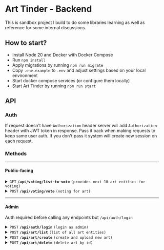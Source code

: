 # Art Tinder - Backend

This is sandbox project I build to do some libraries learning as well as reference for some internal discussions.

## How to start?

- Install Node 20 and Docker with Docker Compose
- Run `npm install`
- Apply migrations by running `npm run migrate`
- Copy `.env.example` to `.env` and adjust settings based on your local environment
- Start docker compose services (or configure them locally)
- Start Art Tinder by running `npm run start`

## API

### Auth

If request doesn't have `Authorization` header server will add `Authorization` header with JWT token in response. Pass
it back when making requests to keep same user auth. If you don't pass it system will create new session on each
request.

### Methods

------------------------------------------------------------------------------------------

#### Public-facing

<details>
 <summary><code>GET</code> <code><b>/api/voting/list-to-vote</b></code> <code>(provides next 10 art entities for voting)</code></summary>

##### Parameters

> None

##### Responses

> | http code | content-type                     | response |
> |-----------|----------------------------------|----------|
> | `200`     | `application/json;charset=UTF-8` | JSON     |

##### Example Response

> ```json
> {
>   "status": "ok",
>   "items": [
>     {
>       "id": "8d84ddc3-51c1-49f3-ba55-afee1b88bd87",
>       "name": "test 1",
>       "rating": 0,
>       "votes": 2,
>       "created_at": "2024-07-10T07:22:07.423Z",
>       "imageUrl": "http://localhost:9000/art/8d84ddc3-51c1-49f3-ba55-afee1b88bd87.jpg?X-Amz-Algorithm=AWS4-HMAC-SHA256&X-Amz-Credential=u7Sj6ya7nmc6TTnKQ1U2%2F20240710%2Fus-east-1%2Fs3%2Faws4_request&X-Amz-Date=20240710T081452Z&X-Amz-Expires=180&X-Amz-SignedHeaders=host&X-Amz-Signature=42e3718b1371045b4a7ca4a596740df12760ccbfbbaefab0da8bd2f67d32c93b"
>     }
>   ]
> }
> ```

</details>

<details>
 <summary><code>POST</code> <code><b>/api/voting/vote</b></code> <code>(voting for art)</code></summary>

##### Parameters

> | name          | type     | data type | description                                    |
> |---------------|----------|-----------|------------------------------------------------|
> | `art_id`      | required | uuid      | UUID of the art user voting for                |
> | `is_positive` | required | boolean   | `true` if voting up and `false` if voting down |

##### Responses

> | http code | content-type                     | response |
> |-----------|----------------------------------|----------|
> | `200`     | `application/json;charset=UTF-8` | JSON     |

##### Example Response

> ```json
> {
>   "status": "ok",
>   "entity": {
>     "id": "8d84ddc3-51c1-49f3-ba55-afee1b88bd87",
>     "name": "test 1",
>     "rating": 0,
>     "votes": 3,
>     "created_at": "2024-07-10T07:22:07.423Z"
>   }
> }
> ```

</details>

------------------------------------------------------------------------------------------

#### Admin

Auth required before calling any endpoints but `/api/auth/login`

<details>
 <summary><code>POST</code> <code><b>/api/auth/login</b></code> <code>(login as admin)</code></summary>

Response will contain new `Authorization` header that you should use for protected api.

##### Parameters

> | name       | type     | data type | description    |
> |------------|----------|-----------|----------------|
> | `login`    | required | string    | Admin login    |
> | `password` | required | string    | Admin password |

##### Responses

> | http code | content-type                     | response |
> |-----------|----------------------------------|----------|
> | `200`     | `application/json;charset=UTF-8` | JSON     |
> | `400`     | `text/html;charset=UTF-8`        | HTML     |
> | `403`     | `application/json;charset=UTF-8` | JSON     |

</details>

<details>
 <summary><code>POST</code> <code><b>/api/art/list</b></code> <code>(list of all art entities)</code></summary>

##### Parameters

> None

##### Responses

> | http code | content-type                     | response |
> |-----------|----------------------------------|----------|
> | `200`     | `application/json;charset=UTF-8` | JSON     |

##### Example Response

> ```json
> {
>   "status": "ok",
>   "items": [
>     {
>       "id": "8d84ddc3-51c1-49f3-ba55-afee1b88bd87",
>       "name": "test 1",
>       "rating": 0,
>       "votes": 2,
>       "created_at": "2024-07-10T07:22:07.423Z",
>       "imageUrl": "http://localhost:9000/art/8d84ddc3-51c1-49f3-ba55-afee1b88bd87.jpg?X-Amz-Algorithm=AWS4-HMAC-SHA256&X-Amz-Credential=u7Sj6ya7nmc6TTnKQ1U2%2F20240710%2Fus-east-1%2Fs3%2Faws4_request&X-Amz-Date=20240710T081452Z&X-Amz-Expires=180&X-Amz-SignedHeaders=host&X-Amz-Signature=42e3718b1371045b4a7ca4a596740df12760ccbfbbaefab0da8bd2f67d32c93b"
>     }
>   ]
> }
> ```

</details>

<details>
 <summary><code>POST</code> <code><b>/api/art/create</b></code> <code>(create and upload new art)</code></summary>

Must be `Content-Type: multipart/form-data`

##### Parameters

> | name   | type     | data type | description     |
> |--------|----------|-----------|-----------------|
> | `name` | required | string    | Name of the art |
> | `file` | required | file      | JPG File        |

##### Responses

> | http code | content-type                     | response |
> |-----------|----------------------------------|----------|
> | `200`     | `application/json;charset=UTF-8` | JSON     |

##### Example Response

> ```json
> {
>   "status": "ok",
>   "item": {
>     "id": "8d84ddc3-51c1-49f3-ba55-afee1b88bd87",
>     "name": "test 1",
>     "rating": 0,
>     "votes": 0,
>     "created_at": "2024-07-10T07:22:07.423Z",
>     "imageUrl": "http://localhost:9000/art/8d84ddc3-51c1-49f3-ba55-afee1b88bd87.jpg?X-Amz-Algorithm=AWS4-HMAC-SHA256&X-Amz-Credential=u7Sj6ya7nmc6TTnKQ1U2%2F20240710%2Fus-east-1%2Fs3%2Faws4_request&X-Amz-Date=20240710T081452Z&X-Amz-Expires=180&X-Amz-SignedHeaders=host&X-Amz-Signature=42e3718b1371045b4a7ca4a596740df12760ccbfbbaefab0da8bd2f67d32c93b"
>   }
> }
> ```

</details>

<details>
 <summary><code>POST</code> <code><b>/api/art/delete</b></code> <code>(delete art by id)</code></summary>

##### Parameters

> | name     | type     | data type | description        |
> |----------|----------|-----------|--------------------|
> | `art_id` | required | string    | UUID of art entity |

##### Responses

> | http code | content-type                     | response |
> |-----------|----------------------------------|----------|
> | `200`     | `application/json;charset=UTF-8` | JSON     |

##### Example Response

> ```json
> {
>   "status": "ok"
> }
> ```

</details>
